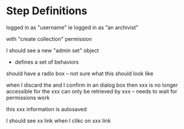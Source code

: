 # Step Definitions

logged in as "username"
 ie logged in as "an archivist"

with "create collection" permission

I should see a new "admin set" object

-   defines a set of behaviors

should have a radio box – not sure what this should look like

when I discard the 
 and I confirm in an dialog box
 then xxx is no longer accessible for
 the xxx can only be retrieved by xxx – needs to wait for permissions work

this xxx information is autosaved

I should see xx link
 when I clikc on xxx link
